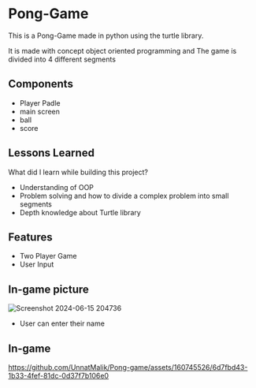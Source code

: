 # Pong-Game
This is a Pong-Game made in python using the turtle library.

It is made with concept object oriented programming and The game  is divided into 4 different segments 


## Components

- Player Padle
- main screen
- ball
- score


## Lessons Learned

What did I learn while building this project?
- Understanding of OOP 
- Problem solving and how to divide a complex problem into small segments 
- Depth knowledge about Turtle library


## Features 

- Two Player Game 
- User Input


## In-game picture

![Screenshot 2024-06-15 204736](https://github.com/UnnatMalik/Pong-game/assets/160745526/e2f0b32f-e758-410f-87a0-4031b39e593b)
- User can enter their name

## In-game 


https://github.com/UnnatMalik/Pong-game/assets/160745526/6d7fbd43-1b33-4fef-81dc-0d37f7b106e0


